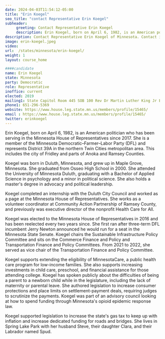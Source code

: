 ```yaml
---
date: 2024-04-03T11:54:12-05:00
title: "Erin Koegel"
seo_title: "contact Representative Erin Koegel"
subheader:
     greeting: Contact Representative Erin Koegel
     description: Erin Koegel, born on April 6, 1982, is an American politician who has been serving in the Minnesota House of Representatives since 2017. She is a member of the Minnesota Democratic–Farmer–Labor Party (DFL) and represents District 39A in the northern Twin Cities metropolitan area.
description: Contact Representative Erin Koegel of Minnesota. Contact information for Erin Koegel includes email address, phone number, and mailing address.
image: erin-koegel.jpeg
video:
url:  /states/minnesota/erin-koegel/
weight: 1
layout: course_home

####candidate
name: Erin Koegel
state: Minnesota
party: Democratic
role: Representative
inoffice: current
elected: 2019
mailing1: State Capitol Room 445 SOB 100 Rev Dr Martin Luther King Jr Blvd St. Paul, MN 55155-1298
phone1: 651-296-5369
website: https://www.house.leg.state.mn.us/members/profile/15465/
email : https://www.house.leg.state.mn.us/members/profile/15465/
twitter: erinkoegel
---
```


Erin Koegel, born on April 6, 1982, is an American politician who has been serving in the Minnesota House of Representatives since 2017. She is a member of the Minnesota Democratic–Farmer–Labor Party (DFL) and represents District 39A in the northern Twin Cities metropolitan area. This includes the city of Fridley and parts of Anoka and Ramsey Counties.

Koegel was born in Duluth, Minnesota, and grew up in Maple Grove, Minnesota. She graduated from Osseo High School in 2000. She attended the University of Minnesota Duluth, graduating with a Bachelor of Applied Science in psychology and a minor in political science. She also holds a master's degree in advocacy and political leadership.

Koegel completed an internship with the Duluth City Council and worked as a page at the Minnesota House of Representatives. She works as a volunteer coordinator at Community Action Partnership of Ramsey County, and previously was executive director of the nonprofit Health Care for All.

Koegel was elected to the Minnesota House of Representatives in 2016 and has been reelected every two years since. She first ran after three-term DFL incumbent Jerry Newton announced he would run for a seat in the Minnesota State Senate. Koegel chairs the Sustainable Infrastructure Policy Committee and sits on the Commerce Finance and Policy and Transportation Finance and Policy Committees. From 2021 to 2022, she served as vice chair of the Transportation Finance and Policy Committee.

Koegel supports extending the eligibility of MinnesotaCare, a public health care program for low-income families. She also supports increasing investments in child care, preschool, and financial assistance for those attending college. Koegel has spoken publicly about the difficulties of being a parent to a newborn child while in the legislature, including the lack of maternity or parental leave. She authored legislation to increase consumer protections and place limits on settlement-payment deals, requiring judges to scrutinize the payments. Koegel was part of an advisory council looking at how to spend funding through Minnesota's opioid epidemic response law.

Koegel supported legislation to increase the state's gas tax to keep up with inflation and increase dedicated funding for roads and bridges. She lives in Spring Lake Park with her husband Steve, their daughter Clara, and their Labrador named Spud.
